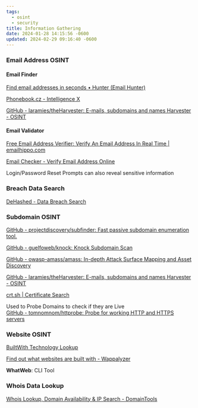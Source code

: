```yaml
---
tags:
  - osint
  - security
title: Information Gathering
date: 2024-01-28 14:15:56 -0600
updated: 2024-02-29 09:16:40 -0600
---
```


### Email Address OSINT

#### Email Finder

[Find email addresses in seconds • Hunter (Email Hunter)](https://hunter.io/)

[Phonebook.cz - Intelligence X](https://phonebook.cz/)

[GitHub - laramies/theHarvester: E-mails, subdomains and names Harvester - OSINT](https://github.com/laramies/theHarvester)

#### Email Validator

[Free Email Address Verifier: Verify An Email Address In Real Time | emailhippo.com](https://tools.emailhippo.com/)  

[Email Checker - Verify Email Address Online](https://email-checker.net/)

Login/Password Reset Prompts can also reveal sensitive information

### Breach Data Search

[DeHashed - Data Breach Search](https://www.dehashed.com/)

### Subdomain OSINT

[GitHub - projectdiscovery/subfinder: Fast passive subdomain enumeration tool.](https://github.com/projectdiscovery/subfinder)  

[GitHub - guelfoweb/knock: Knock Subdomain Scan](https://github.com/guelfoweb/knock)  

[GitHub - owasp-amass/amass: In-depth Attack Surface Mapping and Asset Discovery](https://github.com/owasp-amass/amass)

[GitHub - laramies/theHarvester: E-mails, subdomains and names Harvester - OSINT](https://github.com/laramies/theHarvester)

[crt.sh | Certificate Search](https://crt.sh/)  

Used to Probe Domains to check if they are Live  
[GitHub - tomnomnom/httprobe: Probe for working HTTP and HTTPS servers](https://github.com/tomnomnom/httprobe)

### Website OSINT

[BuiltWith Technology Lookup](https://builtwith.com/)  

[Find out what websites are built with - Wappalyzer](https://www.wappalyzer.com/)

**WhatWeb**: CLI Tool

### Whois Data Lookup

[Whois Lookup, Domain Availability &amp; IP Search - DomainTools](https://whois.domaintools.com/)
